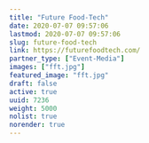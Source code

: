 ```yaml
---
title: "Future Food-Tech"
date: 2020-07-07 09:57:06
lastmod: 2020-07-07 09:57:06
slug: future-food-tech
link: https://futurefoodtech.com/
partner_type: ["Event-Media"]
images: ["fft.jpg"]
featured_image: "fft.jpg"
draft: false
active: true
uuid: 7236
weight: 5000
nolist: true
norender: true
---
```

